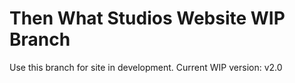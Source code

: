 # Then What Studios Website WIP Branch #

Use this branch for site in development.
Current WIP version: v2.0
